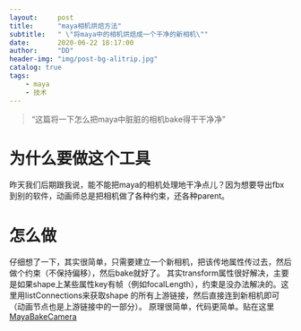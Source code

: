```yaml
---
layout:     post
title:      "maya相机烘焙方法"
subtitle:   " \"将maya中的相机烘焙成一个干净的新相机\""
date:       2020-06-22 18:17:00
author:     "DD"
header-img: "img/post-bg-alitrip.jpg"
catalog: true
tags:
    - maya
    - 技术
---
```

> “这篇将一下怎么把maya中脏脏的相机bake得干干净净”

# 为什么要做这个工具
昨天我们后期跟我说，能不能把maya的相机处理地干净点儿？因为想要导出fbx到别的软件，动画师总是把相机做了各种约束，还各种parent。
# 怎么做
仔细想了一下，其实很简单，只需要建立一个新相机，把该传地属性传过去，然后做个约束（不保持偏移），然后bake就好了。
其实transform属性很好解决，主要是如果shape上某些属性key有帧（例如focalLength），约束是没办法解决的。这里用listConnections来获取shape
的所有上游链接，然后直接连到新相机即可（动画节点也是上游链接中的一部分）。
原理很简单，代码更简单。贴在这里[MayaBakeCamera](https://github.com/DangoWang/MayaBakeCamera/blob/master/__init__.py "MayaBakeCamera")
